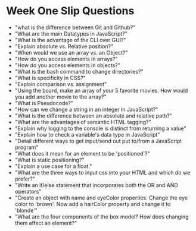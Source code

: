 # Week One Slip Questions

* "what is the difference between Git and Github?"
* "What are the main Datatypes in JavaScript?" 
* "What is the advantage of the CLI over GUI?"
* "Explain absolute vs. Relative position?"
* "When would we use an array vs. an Object?"
* "How do you access elements in arrays?" 
* "How do you access elements in objects?"
* "What is the bash command to change directories?"
* "What is specificity in CSS?"
* "Explain comparison vs. assignment"
* "Using the board, make an array of your 5 favorite movies. How would you add another movie to the array?"
* "What is Pseudocode?"
* "How can we change a string in an integer in JavaScript?"
* "What is the difference between an absolute and relative path?"
* "What are the advantages of semantic HTML tagging?"
* "Explain why logging to the console is distinct from returning a value"
* "Explain how to check a variable's data type in JavaScript"
* "Detail different ways to get input/send out put to/from a JavaScript program"
* "What does it mean for an element to be 'positioned'?"
* "What is static positioning?"
* "Explain a use case for a float."
* "What are the three ways to input css into your HTML and which do we prefer?"
* "Write an if/else statement that incorporates both the OR and AND operators"
* "Create an object with name and eyeColor properties. Change the eye color to 'brown'. Now add a hairColor property and change it to 'blonde'"
* "What are the four components of the box model? How does changing them affect an element?"